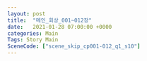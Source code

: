 ```yaml
---
layout: post
title:  "메인_회상_001~012장"
date:   2021-01-28 07:00:00 +0000
categories: Main
Tags: Story Main
SceneCode: ["scene_skip_cp001-012_q1_s10"]
---
```

